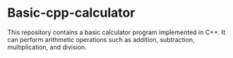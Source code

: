 # Basic-cpp-calculator
This repository contains a basic calculator program implemented in C++. It can perform arithmetic operations such as addition, subtraction, multiplication, and division.
